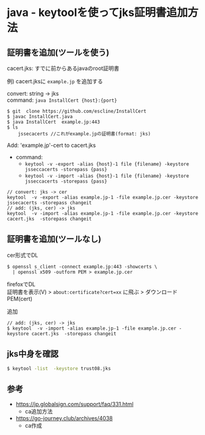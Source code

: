 # java - keytoolを使ってjks証明書追加方法





## 証明書を追加(ツールを使う)

cacert.jks: すでに前からあるjavaのroot証明書      

例) cacert.jksに `example.jp` を追加する



convert: string -> jks       
command: `java InstallCert {host}:{port}`      

```
$ git  clone https://github.com/escline/InstallCert
$ javac InstallCert.java
$ java InstallCert  example.jp:443
$ ls 
    jssecacerts //これがexample.jpの証明書(format: jks)
```


Add: 'example.jp'-cert to cacert.jks    
* command: 
    * `keytool -v -export -alias {host}-1 file {filename} -keystore jsseccacerts -storepass {pass}`    
    * `keytool -v -import -alias {host}-1 file {filename} -keystore jsseccacerts -storepass {pass}`    
```
// convert: jks -> cer
keytool  -v -export -alias example.jp-1 -file example.jp.cer -keystore jssecacerts -storepass changeit 
// add: (jks, cer) -> jks
keytool  -v -import -alias example.jp-1 -file example.jp.cer -keystore cacert.jks  -storepass changeit  
```


##  証明書を追加(ツールなし)

cer形式でDL
```
$ openssl s_client -connect example.jp:443 -showcerts \
  | openssl x509 -outform PEM > example.jp.cer 
```

firefoxでDL  
証明書を表示(V) > `about:certificate?cert=xx` に飛ぶ > ダウンロード PEM(cert)

追加
```
// add: (jks, cer) -> jks
$ keytool  -v -import -alias example.jp-1 -file example.jp.cer -keystore cacert.jks  -storepass changeit
```  


## jks中身を確認

```bash
$ keytool -list  -keystore trust08.jks
```


## 参考


* https://jp.globalsign.com/support/faq/331.html
    * ca追加方法
* https://go-journey.club/archives/4038
    * ca作成